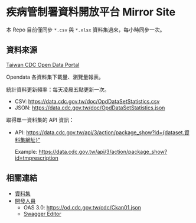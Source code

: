 # 疾病管制署資料開放平台 Mirror Site

本 Repo 目前僅同步 `*.csv` 與 `*.xlsx` 資料集過來，每小時同步一次。

## 資料來源

[Taiwan CDC Open Data Portal](https://data.cdc.gov.tw/)

Opendata 各資料集下載量、瀏覽量報表。

統計資料更新頻率：每天凌晨五點更新一次。

- CSV: https://data.cdc.gov.tw/doc/OpdDataSetStatistics.csv
- JSON: https://data.cdc.gov.tw/doc/OpdDataSetStatistics.json

取得單一資料集的 API 資訊：

- API: <https://data.cdc.gov.tw/api/3/action/package_show?id={dataset.資料集網址}">

    Example: <https://data.cdc.gov.tw/api/3/action/package_show?id=tmprescription>

## 相關連結

- [資料集](https://data.cdc.gov.tw/dataset/)
- [開發人員](https://data.cdc.gov.tw/pages/developer)
  - OAS 3.0: <https://od.cdc.gov.tw/cdc/Ckan01.json>
  - [Swagger Editor](https://editor.swagger.io/)

